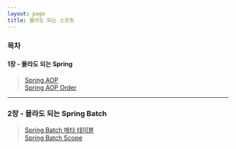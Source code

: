 ```yaml
---
layout: page
title: 몰라도 되는 스프링
---
```

### 목차  

#### 1장 - 몰라도 되는 Spring 

> [Spring AOP](https://taes-k.github.io/2021/02/07/spring-aop-proxy/)   
> [Spring AOP Order](https://taes-k.github.io/2021/03/12/spring-aop-order/)  

---

### 2장 - 몰라도 되는 Spring Batch 

> [Spring Batch 메타 테이블](https://taes-k.github.io/2021/03/01/spring-batch-table/)   
> [Spring Batch Scope](https://taes-k.github.io/2021/05/13/spring-batch-order/)   
